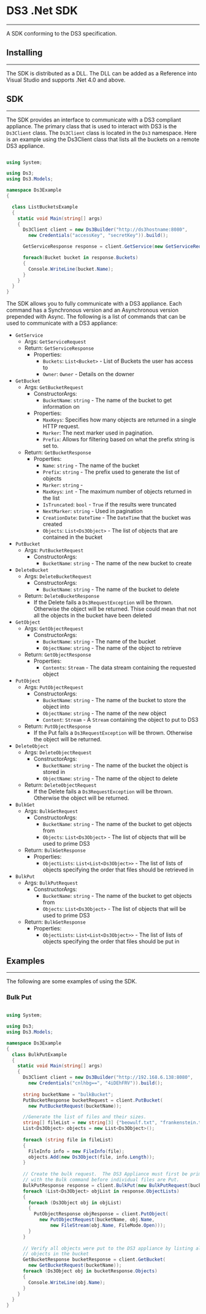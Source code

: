 # DS3 .Net SDK

---

A SDK conforming to the DS3 specification.

## Installing

---

The SDK is distributed as a DLL.  The DLL can be added as a Reference into Visual Studio and supports .Net 4.0 and above.

## SDK

---

The SDK provides an interface to communicate with a DS3 compliant appliance.  The primary class that is used to interact with DS3 is the `Ds3Client` class.  The `Ds3Client` class is located in the `Ds3` namespace.  Here is an example using the Ds3Client class that lists all the buckets on a remote DS3 appliance.

```csharp

using System;

using Ds3;
using Ds3.Models;

namespace Ds3Example
{

  class ListBucketsExample
  {
    static void Main(string[] args)
    {
      Ds3Client client = new Ds3Builder("http://ds3hostname:8080",
		new Credentials("accessKey", "secretKey")).build();

      GetServiceResponse response = client.GetService(new GetServiceRequest());

      foreach(Bucket bucket in response.Buckets)
      {
        Console.WriteLine(bucket.Name);
      }
    }
  }
}

```

The SDK allows you to fully communicate with a DS3 appliance.  Each command has a Synchronous version and an Asynchronous version prepended with Async.  The following is a list of commands that can be used to communicate with a DS3 appliance:

* `GetService`
    * Args: `GetServiceRequest`
    * Return: `GetServiceResponse`
        * Properties:
            * `Buckets`: `List<Bucket>` - List of Buckets the user has access to
            * `Owner`: `Owner` - Details on the downer
* `GetBucket`
    * Args: `GetBucketRequest`
        * ConstructorArgs:
            * `BucketName`: `string` - The name of the bucket to get information on
        * Properties:
            * `MaxKeys`: Specifies how many objects are returned in a single HTTP request.
            * `Marker`: The next marker used in pagination.
            * `Prefix`: Allows for filtering based on what the prefix string is set to.
    * Return: `GetBucketResponse`
        * Properties:
            * `Name`: `string` - The name of the bucket
            * `Prefix`: `string` - The prefix used to generate the list of objects
            * `Marker`: `string` -
            * `MaxKeys`: `int` - The maximum number of objects returned in the list
            * `IsTruncated`: `bool` - `True` if the results were truncated
            * `NextMarker`: `string` - Used in pagination
            * `CreationDate`: `DateTime` - The `DateTime` that the bucket was created
            * `Objects`: `List<Ds3Object>` - The list of objects that are contained in the bucket
* `PutBucket`
    * Args: `PutBucketRequest`
        * ConstructorArgs:
            * `BucketName`: `string`  - The name of the new bucket to create
* `DeleteBucket`
    * Args: `DeleteBucketRequest`
        * ConstructorArgs:
            * `BucketName`: `string` - The name of the bucket to delete
    * Return: `DeleteBucketResponse`
        * If the Delete fails a `Ds3RequestException` will be thrown.  Otherwise the object will be returned.  Thise could mean that not all the objects in the bucket have been deleted
* `GetObject`
    * Args: `GetObjectRequest`
        * ConstructorArgs:
            * `BucketName`: `string` - The name of the bucket
            * `ObjectName`: `string` - The name of the object to retrieve
    * Return: `GetObjectResponse`
        * Properties:
            * `Contents`: `Stream` - The data stream containing the requested object
* `PutObject`
    * Args: `PutObjectRequest`
        * ConstructorArgs:
            * `BucketName`: `string` - The name of the bucket to store the object into
            * `ObjectName`: `string` - The name of the new object
            * `Content`: `Stream` - A `Stream` containing the object to put to DS3
    * Return: `PutObjectResponse`
        * If the Put fails a `Ds3RequestException` will be thrown.  Otherwise the object will be returned.
* `DeleteObject`
    * Args: `DeleteObjectRequest`
        * ConstructorArgs:
            * `BucketName`: `string` - The name of the bucket the object is stored in
            * `ObjectName`: `string` - The name of the object to delete
    * Return: `DeleteObjectRequest`
        * If the Delete fails a `Ds3RequestException` will be thrown.  Otherwise the object will be returned.
* `BulkGet`
    * Args: `BulkGetRequest`
        * ConstructorArgs:
            * `BucketName`: `string` - The name of the bucket to get objects from
            * `Objects`: `List<Ds3Object>` - The list of objects that will be used to prime DS3
    * Return: `BulkGetResponse`
        * Properties:
            * `ObjectLists`: `List<List<Ds3Object>>` - The list of lists of objects specifying the order that files should be retrieved in
* `BulkPut`
    * Args: `BulkPutRequest`
        * ConstructorArgs:
            * `BucketName`: `string` - The name of the bucket to get objects from
            * `Objects`: `List<Ds3Object>` - The list of objects that will be used to prime DS3
    * Return: `BulkGetResponse`
        * Properties:
            * `ObjectLists`: `List<List<Ds3Object>>` - The list of lists of objects specifying the order that files should be put in        

## Examples

---

The following are some examples of using the SDK.

### Bulk Put

```csharp

using System;

using Ds3;
using Ds3.Models;

namespace Ds3Example
{
  class BulkPutExample
  {
    static void Main(string[] args)
    {
      Ds3Client client = new Ds3Builder("http://192.168.6.138:8080",
		new Credentials("cnlhbg==", "4iDEhFRV")).build();
    
      string bucketName = "bulkBucket";
      PutBucketResponse bucketRequest = client.PutBucket(
		new PutBucketRequest(bucketName));

      //Generate the list of files and their sizes.
      string[] fileList = new string[3] {"beowulf.txt", "frankenstein.txt", "ulysses.txt"};
      List<Ds3Object> objects = new List<Ds3Object>();
    
      foreach (string file in fileList)
      {
        FileInfo info = new FileInfo(file);
        objects.Add(new Ds3Object(file, info.Length));
      }                        
    
      // Create the bulk request.  The DS3 Appliance must first be primed
      // with the Bulk command before individual files are Put.
      BulkPutResponse response = client.BulkPut(new BulkPutRequest(bucketName, objects));            
      foreach (List<Ds3Object> objList in response.ObjectLists)
      {
        foreach (Ds3Object obj in objList)
        {
          PutObjectResponse objResponse = client.PutObject(
			new PutObjectRequest(bucketName, obj.Name,
				new FileStream(obj.Name, FileMode.Open)));                          
        }
      }
    
      // Verify all objects were put to the DS3 appliance by listing all the
	  // objects in the bucket    
      GetBucketResponse bucketResponse = client.GetBucket(
		new GetBucketRequest(bucketName));    
      foreach (Ds3Object obj in bucketResponse.Objects)
      {
        Console.WriteLine(obj.Name);
      }
    }
  }
}


```
